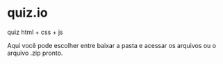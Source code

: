 # quiz.io
quiz html + css + js

Aqui você pode escolher entre baixar a pasta e acessar os arquivos ou o arquivo .zip pronto.
